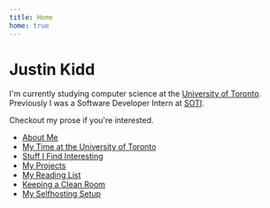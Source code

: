 ```yaml
---
title: Home
home: true
---
```


# Justin Kidd

I'm currently studying computer science at the [University of Toronto](https://en.wikipedia.org/wiki/University_of_Toronto).
Previously I was a Software Developer Intern at [SOTI](https://www.linkedin.com/company/soti).

Checkout my prose if you're interested.

- [About Me](/about/)
- [My Time at the University of Toronto](/uoft/)
- [Stuff I Find Interesting](/interesting/)
- [My Projects](/projects/)
- [My Reading List](/reading/)
- [Keeping a Clean Room](/cleaning-room/)
- [My Selfhosting Setup](/my-selfhosting-setup/)